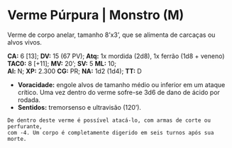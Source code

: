 # Verme Púrpura | Monstro (M)

Verme de corpo anelar, tamanho 8’x3’, que se alimenta de carcaças ou alvos vivos.

**CA:** 6 [13]; **DV:** 15 (67 PV); **Atq:** 1x mordida (2d8), 1x ferrão (1d8 + veneno)  
**TAC0:** 8 [+11]; **MV:** 20’; **SV:** 5 **ML:** 10;  
**Al:** N; **XP:** 2.300 **CG:** PR; **NA:** 1d2 (1d4); **TT:** D

- **Voracidade:** engole alvos de tamanho médio ou inferior em um ataque crítico. Uma vez dentro do verme sofre-se 3d6 de dano de ácido por rodada.  
- **Sentidos:** tremorsenso e ultravisão (120’).

````
De dentro deste verme é possível atacá-lo, com armas de corte ou perfurante, 
com -4. Um corpo é completamente digerido em seis turnos após sua morte.
````